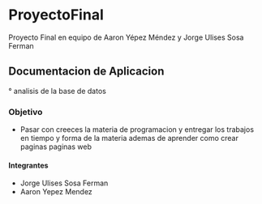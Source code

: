 # ProyectoFinal
Proyecto Final en equipo de Aaron Yépez Méndez y Jorge Ulises Sosa Ferman
## Documentacion de Aplicacion
° analisis de la base de datos
### Objetivo
- Pasar con creeces la materia de programacion y entregar los trabajos en tiempo y forma de la materia ademas de aprender como crear paginas paginas web
#### Integrantes
- Jorge Ulises Sosa Ferman
- Aaron Yepez Mendez
